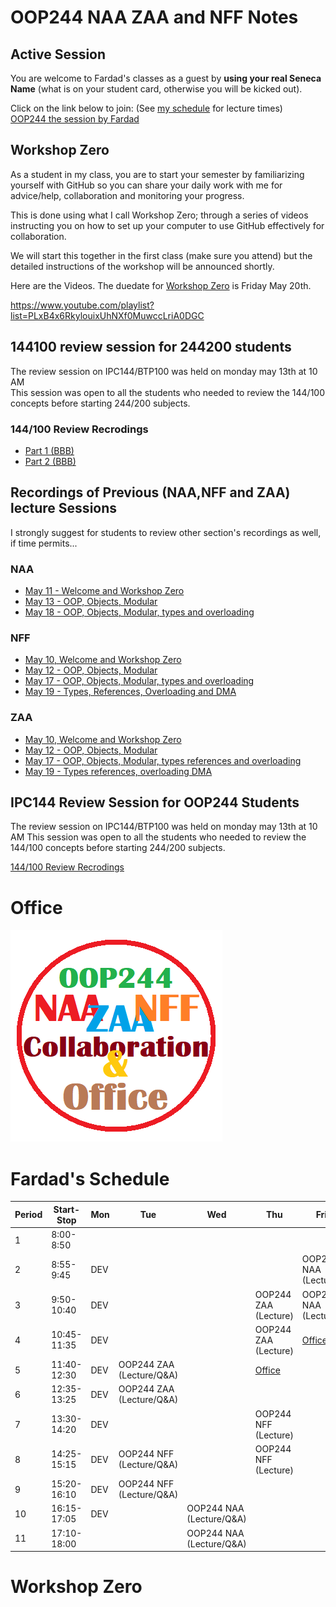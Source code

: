 # OOP244 NAA ZAA and NFF Notes

## Active Session 
You are welcome to Fardad's classes as a guest by **using your real Seneca Name** (what is on your student card, otherwise you will be kicked out).

Click on the link below to join: (See [my schedule](#fardads-schedule) for lecture times)<br />
[OOP244 the session by Fardad](https://connect.rna2.blindsidenetworks.com/invite/to?c=vRhFg7_hRf2_69BZa4XA8RsYXrfcNGpwMWMRwUmCmJs&m=b7fe85c17961b55f19a6ca04cdcf3d2833643097&t=1653406200576&u=senecacollege)

## Workshop Zero
As a student in my class, you are to start your semester by familiarizing yourself with GitHub so you can share your daily work with me for advice/help, collaboration and monitoring your progress. 

This is done using what I call Workshop Zero; through a series of videos instructing you on how to set up your computer to use GitHub effectively for collaboration.
 
We will start this together in the first class (make sure you attend) but the detailed instructions of the workshop will be announced shortly.

Here are the Videos. The duedate for [Workshop Zero](https://www.youtube.com/playlist?list=PLxB4x6RkylouixUhNXf0MuwccLriA0DGC) is Friday May 20th.

https://www.youtube.com/playlist?list=PLxB4x6RkylouixUhNXf0MuwccLriA0DGC


## 144100 review session  for 244200 students
The review session on IPC144/BTP100 was held on monday may 13th at 10 AM<br />
This session was open to all the students who needed to review the 144/100 concepts before starting 244/200 subjects.<br />

### 144/100 Review Recrodings

- [Part 1 (BBB)](https://recordings.rna2.blindsidenetworks.com/senecacollege/142746f4e9d27ffabde29661522c53351062c6d5-1652708621059/capture/)
- [Part 2 (BBB)](https://recordings.rna2.blindsidenetworks.com/senecacollege/142746f4e9d27ffabde29661522c53351062c6d5-1652719820097/capture/)

## Recordings of Previous (NAA,NFF and ZAA) lecture Sessions
I strongly suggest for students to review other section's recordings as well, if time permits...
### NAA
- [May 11 - Welcome and Workshop Zero](https://recordings.rna2.blindsidenetworks.com/senecacollege/f1b4cc38392954b179ed80e861823cbdb192d39e-1652299915616/capture/)
- [May 13 - OOP, Objects, Modular](https://recordings.rna2.blindsidenetworks.com/senecacollege/f1b4cc38392954b179ed80e861823cbdb192d39e-1652446251689/capture/)
- [May 18 - OOP, Objects, Modular, types and overloading](https://recordings.rna2.blindsidenetworks.com/senecacollege/f1b4cc38392954b179ed80e861823cbdb192d39e-1652904147019/capture/)
### NFF
- [May 10, Welcome and Workshop Zero](https://recordings.rna2.blindsidenetworks.com/senecacollege/fa2e70d93458902e8c20d7c6ed16f63a6d8ad2d4-1652207698859/capture/)
- [May 12 - OOP, Objects, Modular](https://recordings.rna2.blindsidenetworks.com/senecacollege/fa2e70d93458902e8c20d7c6ed16f63a6d8ad2d4-1652376592197/capture/)
- [May 17 - OOP, Objects, Modular, types and overloading](https://recordings.rna2.blindsidenetworks.com/senecacollege/fa2e70d93458902e8c20d7c6ed16f63a6d8ad2d4-1652811401313/capture/)
- [May 19 - Types, References, Overloading and DMA](https://recordings.rna2.blindsidenetworks.com/senecacollege/fa2e70d93458902e8c20d7c6ed16f63a6d8ad2d4-1652980520082/capture/)
### ZAA
- [May 10, Welcome and Workshop Zero](https://recordings.rna2.blindsidenetworks.com/senecacollege/0dabe5cbd5afd3dadba550ee8fe20e329616e8f6-1652196588984/capture/)
- [May 12 - OOP, Objects, Modular](https://recordings.rna2.blindsidenetworks.com/senecacollege/0dabe5cbd5afd3dadba550ee8fe20e329616e8f6-1652363284601/capture/)
- [May 17 - OOP, Objects, Modular, types references and overloading](https://recordings.rna2.blindsidenetworks.com/senecacollege/0dabe5cbd5afd3dadba550ee8fe20e329616e8f6-1652801643799/capture/)
- [May 19  - Types references, overloading DMA](https://recordings.rna2.blindsidenetworks.com/senecacollege/0dabe5cbd5afd3dadba550ee8fe20e329616e8f6-1652967967286/capture/)

## IPC144 Review Session  for OOP244 Students
The review session on IPC144/BTP100 was held on monday may 13th at 10 AM
This session was open to all the students who needed to review the 144/100 concepts before starting 244/200 subjects.

[144/100 Review Recrodings](https://github.com/Seneca-244200/OOP244-NAA-ZAA-NFF-Notes/blob/main/README.md#144100-review-recrodings)

# Office
[![Fardad Office](images/OfficeLogo.png)](https://teams.microsoft.com/l/channel/19%3aIKWDc3mg4DBZiX349JU6HiLjVaunOG5ASsf66aIpu5s1%40thread.tacv2/General?groupId=91c2461a-ea04-4362-8af7-0cc1b919c520&tenantId=eb34f74a-58e7-4a8b-9e59-433e4c412757)

# Fardad's Schedule
| Period | Start-Stop  | Mon | Tue | Wed | Thu | Fri |
|--------|-------------|-----|-----|-----|------|------|
| 1      | 8:00-8:50   |     |     |     |      |    |
| 2      | 8:55-9:45   |  DEV   |     |     |      |  OOP244 NAA (Lecture)    |
| 3      | 9:50-10:40  |  DEV   |     |     |  OOP244 ZAA (Lecture)    |   OOP244 NAA (Lecture)     |
| 4      | 10:45-11:35 |  DEV   |  |     |  OOP244 ZAA (Lecture)   |   [Office](https://teams.microsoft.com/l/channel/19%3aIKWDc3mg4DBZiX349JU6HiLjVaunOG5ASsf66aIpu5s1%40thread.tacv2/General?groupId=91c2461a-ea04-4362-8af7-0cc1b919c520&tenantId=eb34f74a-58e7-4a8b-9e59-433e4c412757)   |
| 5      | 11:40-12:30 |  DEV   |  OOP244 ZAA (Lecture/Q&A)   |     |  [Office](https://teams.microsoft.com/l/channel/19%3aIKWDc3mg4DBZiX349JU6HiLjVaunOG5ASsf66aIpu5s1%40thread.tacv2/General?groupId=91c2461a-ea04-4362-8af7-0cc1b919c520&tenantId=eb34f74a-58e7-4a8b-9e59-433e4c412757)    |      |
| 6      | 12:35-13:25 |  DEV   |  OOP244 ZAA (Lecture/Q&A)   |     |      |      |
| 7      | 13:30-14:20 |  DEV   |     |     |  OOP244 NFF (Lecture)    |      |
| 8      | 14:25-15:15 |  DEV   |  OOP244 NFF (Lecture/Q&A)     |     |  OOP244 NFF (Lecture)    |      |
| 9      | 15:20-16:10 |  DEV   |  OOP244 NFF (Lecture/Q&A)    |     |      |      |
| 10     | 16:15-17:05 |  DEV   |     |  OOP244 NAA (Lecture/Q&A)   |      |      |
| 11     | 17:10-18:00 |        |     |  OOP244 NAA (Lecture/Q&A)   |      |      |


# Workshop Zero

